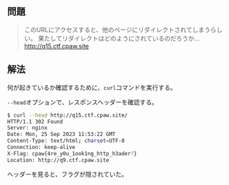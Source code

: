 ## 問題

> このURLにアクセスすると、他のページにリダイレクトされてしまうらしい。
> 果たしてリダイレクトはどのようにされているのだろうか…
> http://q15.ctf.cpaw.site

## 解法

何が起きているか確認するために、`curl`コマンドを実行する。

`--head`オプションで、レスポンスヘッダーを確認する。

```bash
$ curl --head http://q15.ctf.cpaw.site/
HTTP/1.1 302 Found
Server: nginx
Date: Mon, 25 Sep 2023 11:53:22 GMT
Content-Type: text/html; charset=UTF-8
Connection: keep-alive
X-Flag: cpaw{4re_y0u_1ook1ng_http_h3ader?}
Location: http://q9.ctf.cpaw.site
```

ヘッダーを見ると、フラグが隠されていた。